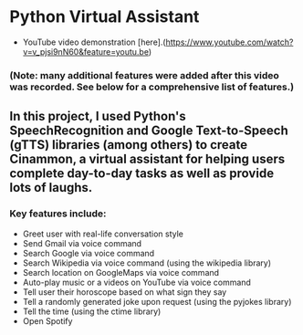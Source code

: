 # Python Virtual Assistant

* YouTube video demonstration [here].(https://www.youtube.com/watch?v=v_pjsi9nN60&feature=youtu.be) 
### (Note: many additional features were added after this video was recorded.  See below for a comprehensive list of features.)

## In this project, I used Python's SpeechRecognition and Google Text-to-Speech (gTTS) libraries (among others) to create Cinammon, a virtual assistant for helping users complete day-to-day tasks as well as provide lots of laughs.

### Key features include:
- Greet user with real-life conversation style
- Send Gmail via voice command
- Search Google via voice command
- Search Wikipedia via voice command (using the wikipedia library)
- Search location on GoogleMaps via voice command
- Auto-play music or a videos on YouTube via voice command
- Tell user their horoscope based on what sign they say
- Tell a randomly generated joke upon request (using the pyjokes library)
- Tell the time (using the ctime library)
- Open Spotify

